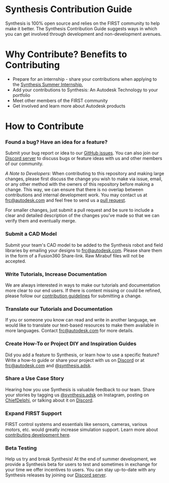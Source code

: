# Synthesis Contribution Guide
Synthesis is 100% open source and relies on the FIRST community to help make it better. The Synthesis Contribution Guide suggests ways in which you can get involved through development and non-development avenues. 

# Why Contribute? Benefits to Contributing
* Prepare for an internship - share your contributions when applying to the [Synthesis Summer Internship.](https://synthesis.autodesk.com/internship.html)
* Add your contributions to Synthesis: An Autodesk Technology to your portfolio
* Meet other members of the FIRST community
* Get involved and learn more about Autodesk products

# How to Contribute
### Found a bug? Have an idea for a feature?
Submit your bug report or idea to our [GitHub issues](https://github.com/Autodesk/synthesis/issues/new/choose). You can also join our [Discord server](https://www.discord.gg/hHcF9AVgZA) to discuss bugs or feature ideas with us and other members of our community.

*A Note to Developers*: When contributing to this repository and making large changes, please first discuss the change you wish to make via issue, email, or any other method with the owners of this repository before making a change. This  way, we can ensure that there is no overlap between contributions and internal development work. You may contact us at frc@autodesk.com and feel free to send us a [pull request](https://github.com/Autodesk/synthesis/pulls).

For smaller changes, just submit a pull request and be sure to include a clear and detailed description of the changes you've made so that we can verify them and eventually merge.

### Submit a CAD Model
Submit your team's CAD model to be added to the Synthesis robot and field libraries by emailing your designs to frc@autodesk.com. Please share them in the form of a Fusion360 Share-link. Raw Mirabuf files will not be accepted.

### Write Tutorials, Increase Documentation
We are always interested in ways to make our tutorials and documentation more clear to our end users. If there is content missing or could be refined, please follow our [contribution guidelines](#How-to-Contribute) for submitting a change.

### Translate our Tutorials and Documentation
If you or someone you know can read and write in another language, we would like to translate our text-based resources to make them available in more languages. Contact frc@autodesk.com for more details.

### Create How-To or Project DIY and Inspiration Guides
Did you add a feature to Synthesis, or learn how to use a specific feature? Write a how-to guide or share your project with us on [Discord](https://discord.gg/FuuQ9UGycM) or at frc@autodesk.com and [@synthesis.adsk](https://www.instagram.com/synthesis.adsk/). 

### Share a Use Case Story
Hearing how you use Synthesis is valuable feedback to our team. Share your stories by tagging us [@synthesis.adsk](https://www.instagram.com/synthesis.adsk/) on Instagram, posting on [ChiefDelphi](https://www.chiefdelphi.com/), or talking about it on [Discord](https://discord.gg/FuuQ9UGycM).

### Expand FIRST Support
FIRST control systems and essentials like sensors, cameras, various motors, etc. would greatly increase simulation support. Learn more about [contributing development here](#How-to-Contribute).

### Beta Testing
Help us try and break Synthesis! At the end of summer development, we provide a Synthesis beta for users to test and sometimes in exchange for your time we offer incentives to users. You can stay up-to-date with any Synthesis releases by joining our [Discord server](https://www.discord.gg/hHcF9AVgZA).
